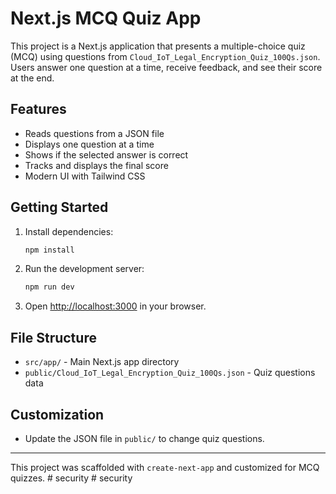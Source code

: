 
# Next.js MCQ Quiz App

This project is a Next.js application that presents a multiple-choice quiz (MCQ) using questions from `Cloud_IoT_Legal_Encryption_Quiz_100Qs.json`. Users answer one question at a time, receive feedback, and see their score at the end.

## Features
- Reads questions from a JSON file
- Displays one question at a time
- Shows if the selected answer is correct
- Tracks and displays the final score
- Modern UI with Tailwind CSS

## Getting Started

1. Install dependencies:
   ```sh
   npm install
   ```
2. Run the development server:
   ```sh
   npm run dev
   ```
3. Open [http://localhost:3000](http://localhost:3000) in your browser.

## File Structure
- `src/app/` - Main Next.js app directory
- `public/Cloud_IoT_Legal_Encryption_Quiz_100Qs.json` - Quiz questions data

## Customization
- Update the JSON file in `public/` to change quiz questions.

---

This project was scaffolded with `create-next-app` and customized for MCQ quizzes.
#   s e c u r i t y  
 # security
